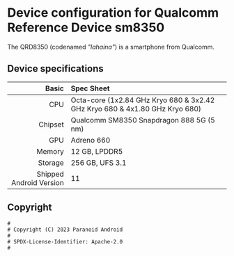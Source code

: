 Device configuration for Qualcomm Reference Device sm8350
=========================================

The QRD8350 (codenamed _"lahaina"_) is a smartphone from Qualcomm.

## Device specifications

Basic   | Spec Sheet
-------:|:-------------------------
CPU     | Octa-core (1x2.84 GHz Kryo 680 & 3x2.42 GHz Kryo 680 & 4x1.80 GHz Kryo 680)
Chipset | Qualcomm SM8350 Snapdragon 888 5G (5 nm)
GPU     | Adreno 660
Memory  | 12 GB, LPDDR5
Storage | 256 GB, UFS 3.1
Shipped Android Version | 11

## Copyright

```
#
# Copyright (C) 2023 Paranoid Android
#
# SPDX-License-Identifier: Apache-2.0
#
```
